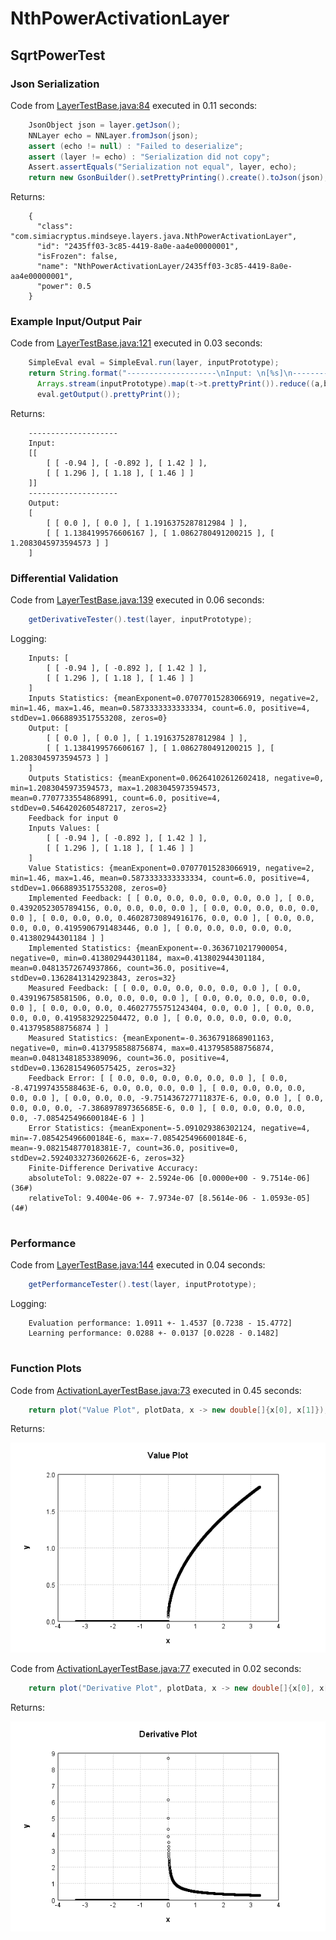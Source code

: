 # NthPowerActivationLayer
## SqrtPowerTest
### Json Serialization
Code from [LayerTestBase.java:84](../../../../../../../../../MindsEye/src/test/java/com/simiacryptus/mindseye/layers/LayerTestBase.java#L84) executed in 0.11 seconds: 
```java
    JsonObject json = layer.getJson();
    NNLayer echo = NNLayer.fromJson(json);
    assert (echo != null) : "Failed to deserialize";
    assert (layer != echo) : "Serialization did not copy";
    Assert.assertEquals("Serialization not equal", layer, echo);
    return new GsonBuilder().setPrettyPrinting().create().toJson(json);
```

Returns: 

```
    {
      "class": "com.simiacryptus.mindseye.layers.java.NthPowerActivationLayer",
      "id": "2435ff03-3c85-4419-8a0e-aa4e00000001",
      "isFrozen": false,
      "name": "NthPowerActivationLayer/2435ff03-3c85-4419-8a0e-aa4e00000001",
      "power": 0.5
    }
```



### Example Input/Output Pair
Code from [LayerTestBase.java:121](../../../../../../../../../MindsEye/src/test/java/com/simiacryptus/mindseye/layers/LayerTestBase.java#L121) executed in 0.03 seconds: 
```java
    SimpleEval eval = SimpleEval.run(layer, inputPrototype);
    return String.format("--------------------\nInput: \n[%s]\n--------------------\nOutput: \n%s",
      Arrays.stream(inputPrototype).map(t->t.prettyPrint()).reduce((a,b)->a+",\n"+b).get(),
      eval.getOutput().prettyPrint());
```

Returns: 

```
    --------------------
    Input: 
    [[
    	[ [ -0.94 ], [ -0.892 ], [ 1.42 ] ],
    	[ [ 1.296 ], [ 1.18 ], [ 1.46 ] ]
    ]]
    --------------------
    Output: 
    [
    	[ [ 0.0 ], [ 0.0 ], [ 1.1916375287812984 ] ],
    	[ [ 1.1384199576606167 ], [ 1.0862780491200215 ], [ 1.2083045973594573 ] ]
    ]
```



### Differential Validation
Code from [LayerTestBase.java:139](../../../../../../../../../MindsEye/src/test/java/com/simiacryptus/mindseye/layers/LayerTestBase.java#L139) executed in 0.06 seconds: 
```java
    getDerivativeTester().test(layer, inputPrototype);
```
Logging: 
```
    Inputs: [
    	[ [ -0.94 ], [ -0.892 ], [ 1.42 ] ],
    	[ [ 1.296 ], [ 1.18 ], [ 1.46 ] ]
    ]
    Inputs Statistics: {meanExponent=0.07077015283066919, negative=2, min=1.46, max=1.46, mean=0.5873333333333334, count=6.0, positive=4, stdDev=1.0668893517553208, zeros=0}
    Output: [
    	[ [ 0.0 ], [ 0.0 ], [ 1.1916375287812984 ] ],
    	[ [ 1.1384199576606167 ], [ 1.0862780491200215 ], [ 1.2083045973594573 ] ]
    ]
    Outputs Statistics: {meanExponent=0.06264102612602418, negative=0, min=1.2083045973594573, max=1.2083045973594573, mean=0.7707733554868991, count=6.0, positive=4, stdDev=0.5464202605487217, zeros=2}
    Feedback for input 0
    Inputs Values: [
    	[ [ -0.94 ], [ -0.892 ], [ 1.42 ] ],
    	[ [ 1.296 ], [ 1.18 ], [ 1.46 ] ]
    ]
    Value Statistics: {meanExponent=0.07077015283066919, negative=2, min=1.46, max=1.46, mean=0.5873333333333334, count=6.0, positive=4, stdDev=1.0668893517553208, zeros=0}
    Implemented Feedback: [ [ 0.0, 0.0, 0.0, 0.0, 0.0, 0.0 ], [ 0.0, 0.43920523057894156, 0.0, 0.0, 0.0, 0.0 ], [ 0.0, 0.0, 0.0, 0.0, 0.0, 0.0 ], [ 0.0, 0.0, 0.0, 0.46028730894916176, 0.0, 0.0 ], [ 0.0, 0.0, 0.0, 0.0, 0.4195906791483446, 0.0 ], [ 0.0, 0.0, 0.0, 0.0, 0.0, 0.413802944301184 ] ]
    Implemented Statistics: {meanExponent=-0.3636710217900054, negative=0, min=0.413802944301184, max=0.413802944301184, mean=0.04813572674937866, count=36.0, positive=4, stdDev=0.13628413142923843, zeros=32}
    Measured Feedback: [ [ 0.0, 0.0, 0.0, 0.0, 0.0, 0.0 ], [ 0.0, 0.439196758581506, 0.0, 0.0, 0.0, 0.0 ], [ 0.0, 0.0, 0.0, 0.0, 0.0, 0.0 ], [ 0.0, 0.0, 0.0, 0.46027755751243404, 0.0, 0.0 ], [ 0.0, 0.0, 0.0, 0.0, 0.4195832922504472, 0.0 ], [ 0.0, 0.0, 0.0, 0.0, 0.0, 0.4137958588756874 ] ]
    Measured Statistics: {meanExponent=-0.3636791868901163, negative=0, min=0.4137958588756874, max=0.4137958588756874, mean=0.04813481853389096, count=36.0, positive=4, stdDev=0.13628154960575425, zeros=32}
    Feedback Error: [ [ 0.0, 0.0, 0.0, 0.0, 0.0, 0.0 ], [ 0.0, -8.471997435588463E-6, 0.0, 0.0, 0.0, 0.0 ], [ 0.0, 0.0, 0.0, 0.0, 0.0, 0.0 ], [ 0.0, 0.0, 0.0, -9.751436727711837E-6, 0.0, 0.0 ], [ 0.0, 0.0, 0.0, 0.0, -7.386897897365685E-6, 0.0 ], [ 0.0, 0.0, 0.0, 0.0, 0.0, -7.085425496600184E-6 ] ]
    Error Statistics: {meanExponent=-5.091029386302124, negative=4, min=-7.085425496600184E-6, max=-7.085425496600184E-6, mean=-9.082154877018381E-7, count=36.0, positive=0, stdDev=2.5924033273602662E-6, zeros=32}
    Finite-Difference Derivative Accuracy:
    absoluteTol: 9.0822e-07 +- 2.5924e-06 [0.0000e+00 - 9.7514e-06] (36#)
    relativeTol: 9.4004e-06 +- 7.9734e-07 [8.5614e-06 - 1.0593e-05] (4#)
    
```

### Performance
Code from [LayerTestBase.java:144](../../../../../../../../../MindsEye/src/test/java/com/simiacryptus/mindseye/layers/LayerTestBase.java#L144) executed in 0.04 seconds: 
```java
    getPerformanceTester().test(layer, inputPrototype);
```
Logging: 
```
    Evaluation performance: 1.0911 +- 1.4537 [0.7238 - 15.4772]
    Learning performance: 0.0288 +- 0.0137 [0.0228 - 0.1482]
    
```

### Function Plots
Code from [ActivationLayerTestBase.java:73](../../../../../../../../../MindsEye/src/test/java/com/simiacryptus/mindseye/layers/java/ActivationLayerTestBase.java#L73) executed in 0.45 seconds: 
```java
    return plot("Value Plot", plotData, x -> new double[]{x[0], x[1]});
```

Returns: 

![Result](etc/test.1.png)



Code from [ActivationLayerTestBase.java:77](../../../../../../../../../MindsEye/src/test/java/com/simiacryptus/mindseye/layers/java/ActivationLayerTestBase.java#L77) executed in 0.02 seconds: 
```java
    return plot("Derivative Plot", plotData, x -> new double[]{x[0], x[2]});
```

Returns: 

![Result](etc/test.2.png)



